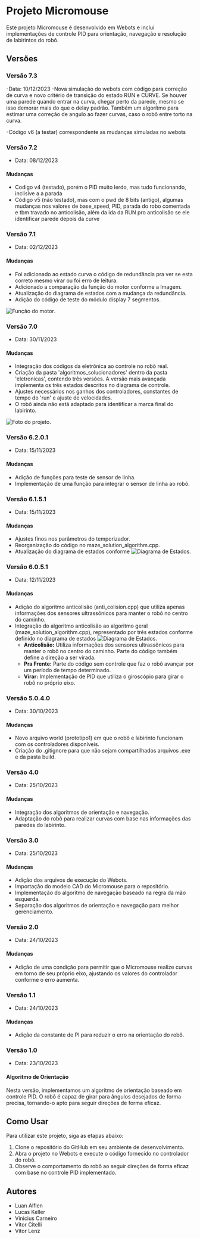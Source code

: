 # Projeto Micromouse

Este projeto Micromouse é desenvolvido em Webots e inclui implementações de controle PID para orientação, navegação e resolução de labirintos do robô.

## Versões

### Versão 7.3
-Data: 10/12/2023
-Nova simulação do webots com código para correção de curva e novo critério de transição do estado RUN e CURVE. Se houver uma parede quando entrar na curva, chegar perto da parede, mesmo se isso demorar mais do que o delay padrão. Também um algorítmo para estimar uma correção de angulo ao fazer curvas, caso o robô entre torto na curva.

-Código v6 (a testar) correspondente as mudanças simuladas no webots

### Versão 7.2
- Data: 08/12/2023

#### Mudanças

- Codigo v4 (testado), porém o PID muito lerdo, mas tudo funcionando, inclisive a a parada
- Código v5 (não testado), mas com o pwd de 8 bits (antigo), algumas mudanças nos valores de base_speed, PID, parada do robo comentada e tbm travado no anticolisão, além da ida da RUN pro anticolisão se ele identificar parede depois da curve

### Versão 7.1
- Data: 02/12/2023

#### Mudanças

- Foi adicionado ao estado curva o código de redundância pra ver se esta correto mesmo virar ou foi erro de leitura.
- Adicionado a comparação da função do motor conforme a Imagem.
- Atualização do diagrama de estados com a mudança da redundância.
- Adição do código de teste do módulo display 7 segmentos.

![Função do motor](Imagens/funcao_motor.png).

### Versão 7.0
- Data: 30/11/2023

#### Mudanças

- Integração dos códigos da eletrônica ao controle no robô real.
- Criação da pasta 'algoritmos_solucionadores' dentro da pasta 'eletronicas', contendo três versões. A versão mais avançada implementa os três estados descritos no diagrama de controle.
- Ajustes necessários nos ganhos dos controladores, constantes de tempo do 'run' e ajuste de velocidades.
- O robô ainda não está adaptado para identificar a marca final do labirinto.

![Foto do projeto](Imagens/foto_robo.jpg).

### Versão 6.2.0.1

- Data: 15/11/2023

#### Mudanças

- Adição de funções para teste de sensor de linha.
- Implementação de uma função para integrar o sensor de linha ao robô.

### Versão 6.1.5.1

- Data: 15/11/2023

#### Mudanças

- Ajustes finos nos parâmetros do temporizador.
- Reorganização do código no maze_solution_algorithm.cpp.
- Atualização do diagrama de estados conforme ![Diagrama de Estados](Imagens/Diagrama_de_estados_documento.png).

### Versão 6.0.5.1

- Data: 12/11/2023

#### Mudanças

- Adição do algoritmo anticolisão (anti_colision.cpp) que utiliza apenas informações dos sensores ultrassônicos para manter o robô no centro do caminho.
- Integração do algoritmo anticolisão ao algoritmo geral (maze_solution_algorithm.cpp), representado por três estados conforme definido no diagrama de estados ![Diagrama de Estados](Imagens/v1_diagrama_de_estados.png).
  - **Anticolisão:** Utiliza informações dos sensores ultrassônicos para manter o robô no centro do caminho. Parte do código também define a direção a ser virada.
  - **Pra Frente:** Parte do código sem controle que faz o robô avançar por um período de tempo determinado.
  - **Virar:** Implementação de PID que utiliza o giroscópio para girar o robô no próprio eixo.

### Versão 5.0.4.0

- Data: 30/10/2023

#### Mudanças

- Novo arquivo world (prototipo1) em que o robô e labirinto funcionam com os controladores disponíveis.
- Criação do .gitignore para que não sejam compartilhados arquivos .exe e da pasta build.

### Versão 4.0
- Data: 25/10/2023

#### Mudanças

- Integração dos algoritmos de orientação e navegação.
- Adaptação do robô para realizar curvas com base nas informações das paredes do labirinto.

### Versão 3.0
- Data: 25/10/2023

#### Mudanças

- Adição dos arquivos de execução do Webots.
- Importação do modelo CAD do Micromouse para o repositório.
- Implementação do algoritmo de navegação baseado na regra da mão esquerda.
- Separação dos algoritmos de orientação e navegação para melhor gerenciamento.

### Versão 2.0
- Data: 24/10/2023

#### Mudanças

- Adição de uma condição para permitir que o Micromouse realize curvas em torno de seu próprio eixo, ajustando os valores do controlador conforme o erro aumenta.

### Versão 1.1
- Data: 24/10/2023

#### Mudanças

- Adição da constante de PI para reduzir o erro na orientação do robô.

### Versão 1.0
- Data: 23/10/2023

#### Algoritmo de Orientação

Nesta versão, implementamos um algoritmo de orientação baseado em controle PID. O robô é capaz de girar para ângulos desejados de forma precisa, tornando-o apto para seguir direções de forma eficaz.

## Como Usar

Para utilizar este projeto, siga as etapas abaixo:

1. Clone o repositório do GitHub em seu ambiente de desenvolvimento.
2. Abra o projeto no Webots e execute o código fornecido no controlador do robô.
3. Observe o comportamento do robô ao seguir direções de forma eficaz com base no controle PID implementado.

## Autores

- Luan Alflen
- Lucas Keller
- Vinicius Carneiro
- Vitor Citelli
- Vitor Lenz
